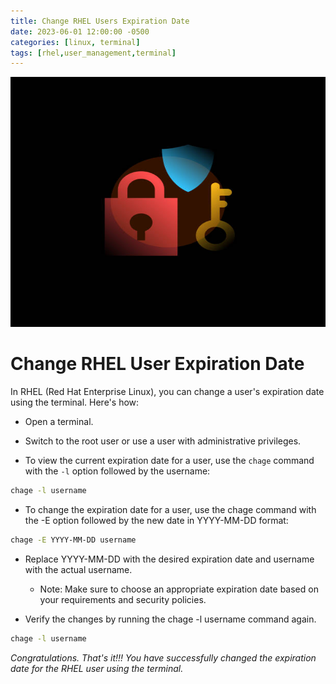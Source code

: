 ```yaml
---
title: Change RHEL Users Expiration Date
date: 2023-06-01 12:00:00 -0500
categories: [linux, terminal]
tags: [rhel,user_management,terminal]
---
```


<img src="/assets/img/posts/rhel-expiration.jpg" alt="RHEL Unlock" style="height:400px; width:600px;" />

# Change RHEL User Expiration Date

In RHEL (Red Hat Enterprise Linux), you can change a user's expiration date using the terminal. Here's how:

- Open a terminal.

- Switch to the root user or use a user with administrative privileges.

- To view the current expiration date for a user, use the `chage` command with the `-l` option followed by the username:

```bash
chage -l username
```
  
- To change the expiration date for a user, use the chage command with the -E option followed by the new date in YYYY-MM-DD format:

```bash
chage -E YYYY-MM-DD username
```

  - Replace YYYY-MM-DD with the desired expiration date and username with the actual username.
    - Note: Make sure to choose an appropriate expiration date based on your requirements and security policies.

- Verify the changes by running the chage -l username command again.

```bash
chage -l username
```

  _Congratulations. That's it!!! You have successfully changed the expiration date for the RHEL user using the terminal._